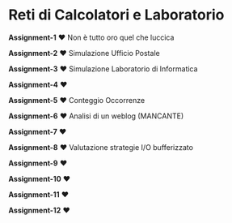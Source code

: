 # Reti di Calcolatori e Laboratorio
**Assignment-1** ❤️ Non è tutto oro quel che luccica

**Assignment-2** ❤️ Simulazione Ufficio Postale

**Assignment-3** ❤️ Simulazione Laboratorio di Informatica

**Assignment-4** ❤️ 

**Assignment-5** ❤️ Conteggio Occorrenze

**Assignment-6** ❤️ Analisi di un weblog (MANCANTE)

**Assignment-7** ❤️ 

**Assignment-8** ❤️ Valutazione strategie I/O bufferizzato

**Assignment-9** ❤️

**Assignment-10** ❤️

**Assignment-11** ❤️

**Assignment-12** ❤️
